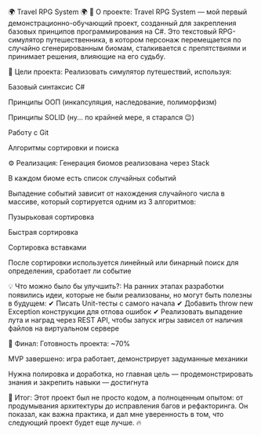 🌍 Travel RPG System 🌍
📌 О проекте:
Travel RPG System — мой первый демонстрационно-обучающий проект, созданный для закрепления базовых принципов программирования на C#. Это текстовый RPG-симулятор путешественника, в котором персонаж перемещается по случайно сгенерированным биомам, сталкивается с препятствиями и принимает решения, влияющие на его судьбу.

🎯 Цели проекта:
Реализовать симулятор путешествий, используя:

Базовый синтаксис C#

Принципы ООП (инкапсуляция, наследование, полиморфизм)

Принципы SOLID (ну... по крайней мере, я старался 😉)

Работу с Git

Алгоритмы сортировки и поиска

⚙ Реализация:
Генерация биомов реализована через Stack

В каждом биоме есть список случайных событий

Выпадение событий зависит от нахождения случайного числа в массиве, который сортируется одним из 3 алгоритмов:

Пузырьковая сортировка

Быстрая сортировка

Сортировка вставками

После сортировки используется линейный или бинарный поиск для определения, сработает ли событие

💡 Что можно было бы улучшить?:
На ранних этапах разработки появились идеи, которые не были реализованы, но могут быть полезны в будущем:
✔ Писать Unit-тесты с самого начала
✔ Добавить throw new Exception конструкции для отлова ошибок
✔ Реализовать выпадение лута и наград через REST API, чтобы запуск игры зависел от наличия файлов на виртуальном сервере

🚀 Финал:
Готовность проекта: ~70%

MVP завершено: игра работает, демонстрирует задуманные механики

Нужна полировка и доработка, но главная цель — продемонстрировать знания и закрепить навыки — достигнута

📌 Итог:
Этот проект был не просто кодом, а полноценным опытом: от продумывания архитектуры до исправления багов и рефакторинга. Он показал, как важна практика, и дал мне уверенность в том, что следующий проект будет еще лучше. 🔥
